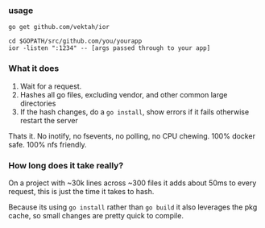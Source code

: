 ### usage

```
go get github.com/vektah/ior

cd $GOPATH/src/github.com/you/yourapp
ior -listen ":1234" -- [args passed through to your app]
```

### What it does

1. Wait for a request.
2. Hashes all go files, excluding vendor, and other common large directories
3. If the hash changes, do a `go install`, show errors if it fails otherwise restart the server

Thats it. No inotify, no fsevents, no polling, no CPU chewing. 100% docker safe. 100% nfs friendly.

### How long does it take really?

On a project with ~30k lines across ~300 files it adds about 50ms to every request, this is just the time it takes to hash.

Because its using `go install` rather than `go build` it also leverages the pkg cache, so small changes are pretty quick to compile.
